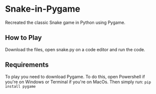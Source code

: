 # Snake-in-Pygame

Recreated the classic Snake game in Python using Pygame.

## How to Play

Download the files, open snake.py on a code editor and run the code.

## Requirements

To play you need to download Pygame.
To do this, open Powershell if you're on Windows or Terminal if you're on MacOs.
Then simply run: ```pip install pygame```
